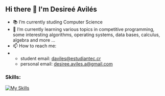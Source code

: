 ## Hi there 👋 I'm Desireé Avilés
<!--
**DesireeAv/DesireeAv** is a ✨ _special_ ✨ repository because its `README.md` (this file) appears on your GitHub profile.

Here are some ideas to get you started:

- 🔭 I’m currently working on ...
- 🌱 I’m currently learning ...
- 👯 I’m looking to collaborate on ...
- 🤔 I’m looking for help with ...
- 💬 Ask me about ...
- 📫 How to reach me: ...
- 😄 Pronouns: ...
- ⚡ Fun fact: ...
-->  
- 📚 I’m currently studing Computer Science
- 🌱 I’m currently learning various topics in competitive programming, some interesting algorithms, operating systems, data bases, calculus, algebra and more ...
- 📫 How to reach me:
- - student email: daviles@estudiantec.cr
  - personal email: desiree.aviles.a@gmail.com

### Skills:
[![My Skills](https://skillicons.dev/icons?i=cpp,c,java,git,github,python,gradle,linux,latex)](https://skillicons.dev)

